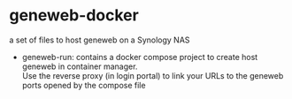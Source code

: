 # geneweb-docker
a set of files to host geneweb on a Synology NAS
<ul>
    <li>geneweb-run: contains a docker compose project to create host geneweb in container manager.<br/>Use the reverse proxy (in login portal) to link your URLs to the geneweb ports opened by the compose file</li>
</ul>
